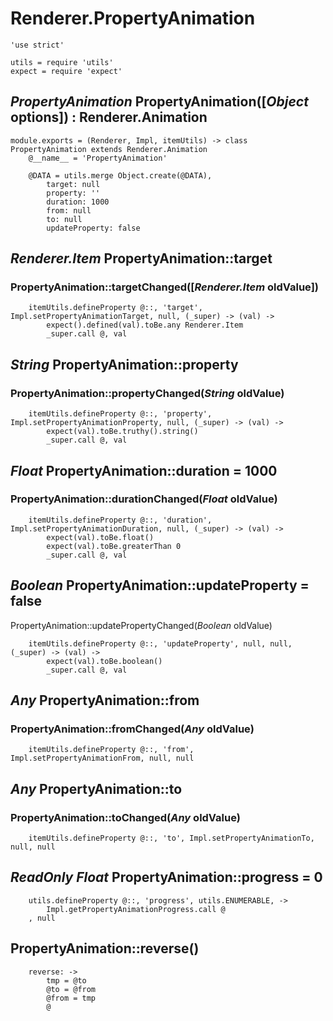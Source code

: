 Renderer.PropertyAnimation
==========================

	'use strict'

	utils = require 'utils'
	expect = require 'expect'

*PropertyAnimation* PropertyAnimation([*Object* options]) : Renderer.Animation
------------------------------------------------------------------------------

	module.exports = (Renderer, Impl, itemUtils) -> class PropertyAnimation extends Renderer.Animation
		@__name__ = 'PropertyAnimation'

		@DATA = utils.merge Object.create(@DATA),
			target: null
			property: ''
			duration: 1000
			from: null
			to: null
			updateProperty: false

*Renderer.Item* PropertyAnimation::target
-----------------------------------------

### PropertyAnimation::targetChanged([*Renderer.Item* oldValue])

		itemUtils.defineProperty @::, 'target', Impl.setPropertyAnimationTarget, null, (_super) -> (val) ->
			expect().defined(val).toBe.any Renderer.Item
			_super.call @, val

*String* PropertyAnimation::property
------------------------------------

### PropertyAnimation::propertyChanged(*String* oldValue)

		itemUtils.defineProperty @::, 'property', Impl.setPropertyAnimationProperty, null, (_super) -> (val) ->
			expect(val).toBe.truthy().string()
			_super.call @, val

*Float* PropertyAnimation::duration = 1000
------------------------------------------

### PropertyAnimation::durationChanged(*Float* oldValue)

		itemUtils.defineProperty @::, 'duration', Impl.setPropertyAnimationDuration, null, (_super) -> (val) ->
			expect(val).toBe.float()
			expect(val).toBe.greaterThan 0
			_super.call @, val

*Boolean* PropertyAnimation::updateProperty = false
---------------------------------------------------

PropertyAnimation::updatePropertyChanged(*Boolean* oldValue)

		itemUtils.defineProperty @::, 'updateProperty', null, null, (_super) -> (val) ->
			expect(val).toBe.boolean()
			_super.call @, val

*Any* PropertyAnimation::from
-----------------------------

### PropertyAnimation::fromChanged(*Any* oldValue)

		itemUtils.defineProperty @::, 'from', Impl.setPropertyAnimationFrom, null, null

*Any* PropertyAnimation::to
---------------------------

### PropertyAnimation::toChanged(*Any* oldValue)

		itemUtils.defineProperty @::, 'to', Impl.setPropertyAnimationTo, null, null

*ReadOnly* *Float* PropertyAnimation::progress = 0
--------------------------------------------------

		utils.defineProperty @::, 'progress', utils.ENUMERABLE, ->
			Impl.getPropertyAnimationProgress.call @
		, null

PropertyAnimation::reverse()
----------------------------

		reverse: ->
			tmp = @to
			@to = @from
			@from = tmp
			@